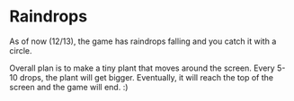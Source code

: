 Raindrops
=========


As of now (12/13), the game has raindrops falling and you catch it with a circle.


Overall plan is to make a tiny plant that moves around the screen. Every 5-10 drops, the plant will get bigger. Eventually, it will reach the top of the screen and the game will end. :)
